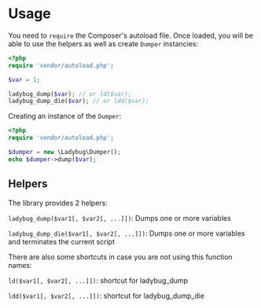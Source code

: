 # Usage

You need to `require` the Composer's autoload file. Once loaded, you will be able to use
the helpers as well as create `Dumper` instancies:

``` php
<?php
require 'vendor/autoload.php';

$var = 1;

ladybug_dump($var); // or ld($var);
ladybug_dump_die($var); // or ldd($var);
```

Creating an instance of the `Dumper`:

``` php
<?php
require 'vendor/autoload.php';

$dumper = new \Ladybug\Dumper();
echo $dumper->dump($var);
```

## Helpers

The library provides 2 helpers:

`ladybug_dump($var1[, $var2[, ...]])`: Dumps one or more variables

`ladybug_dump_die($var1[, $var2[, ...]])`: Dumps one or more variables and
terminates the current script

There are also some shortcuts in case you are not using this function names:

`ld($var1[, $var2[, ...]])`: shortcut for ladybug_dump

`ldd($var1[, $var2[, ...]])`: shortcut for ladybug_dump_die
